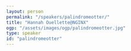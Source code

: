 ```yaml
---
layout: person
permalink: "/speakers/palindromeotter/"
title: "Hannah Ouellette@NGINX"
ogp: "/assets/images/ogp/palindromeotter.jpg"
type: speaker
id: "palindromeotter"
---
```

